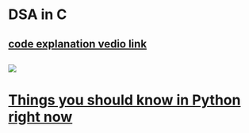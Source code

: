 # DSA in  C 
<a href="https://www.youtube.com/watch?v=_eKsjD5AuIw&list=PL2K366VwU2XEjLQf7er_dBYgUDA-gyqSb">code explanation vedio link<a/>
-------------------------------
<a href="https://www.youtube.com/watch?v=_eKsjD5AuIw&list=PL2K366VwU2XEjLQf7er_dBYgUDA-gyqSb"><img src="https://user-images.githubusercontent.com/84318379/198822950-e35d031d-9363-492c-8203-0e01e05e0cfd.png" ><a/>
-------------------------------
  
# <a href="https://medium.com/towardsdev/things-you-should-know-in-python-right-now-part-1-bcbbfeeb507c" target="_blank" >Things you should know in Python right now</a>
